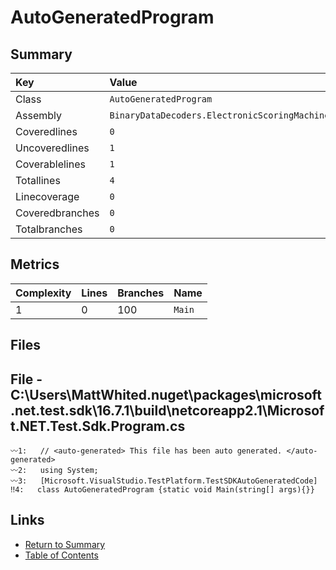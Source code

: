 ﻿# AutoGeneratedProgram

## Summary

| Key             | Value                                                        |
| :-------------- | :----------------------------------------------------------- |
| Class           | `AutoGeneratedProgram`                                       |
| Assembly        | `BinaryDataDecoders.ElectronicScoringMachines.Fencing.Tests` |
| Coveredlines    | `0`                                                          |
| Uncoveredlines  | `1`                                                          |
| Coverablelines  | `1`                                                          |
| Totallines      | `4`                                                          |
| Linecoverage    | `0`                                                          |
| Coveredbranches | `0`                                                          |
| Totalbranches   | `0`                                                          |

## Metrics

| Complexity | Lines | Branches | Name    |
| :--------- | :---- | :------- | :------ |
| 1          | 0     | 100      | `Main`  |

## Files

## File - C:\Users\MattWhited\.nuget\packages\microsoft.net.test.sdk\16.7.1\build\netcoreapp2.1\Microsoft.NET.Test.Sdk.Program.cs

```CSharp
〰1:   // <auto-generated> This file has been auto generated. </auto-generated>
〰2:   using System;
〰3:   [Microsoft.VisualStudio.TestPlatform.TestSDKAutoGeneratedCode]
‼4:   class AutoGeneratedProgram {static void Main(string[] args){}}
```

## Links

* [Return to Summary](Summary.md)
* [Table of Contents](../TOC.md)

